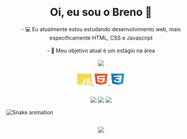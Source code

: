  <h1 align="center">Oi, eu sou o Breno 👋 </h1>


<div align="center">
 <!-- - 📖 Eu atualmente curso Ciência da Computação. <br> <br> -->
 - 💻 Eu atualmente estou estudando desenvolvimento web, mais especificamente HTML, CSS e Javascript <br> <br>
 - 🔭 Meu objetivo atual é um estágio na área <br> <br>
 </div>

<div align="center">
  <a href="https://github.com/brenok12S">
  <img height="180em" src="https://github-readme-stats.vercel.app/api?username=brenok12S&show_icons=true&theme=tokyonight&include_all_commits=true&count_private=true"/>
  <!--<img height="180em" src="https://github-readme-stats.vercel.app/api/top-langs/?username=brenok12S&layout=compact&langs_count=7&theme=tokyonight"/>-->
</div>

 
 <div  align="center "style="display: inline_block"><br>
  <img  alt="Rafa-Js" height="30" width="40" src="https://raw.githubusercontent.com/devicons/devicon/master/icons/javascript/javascript-plain.svg">
  <img  alt="Rafa-HTML" height="30" width="40" src="https://raw.githubusercontent.com/devicons/devicon/master/icons/html5/html5-original.svg">
  <img  alt="Rafa-CSS" height="30" width="40" src="https://raw.githubusercontent.com/devicons/devicon/master/icons/css3/css3-original.svg">
</div>
 
 ##
 
 <div align="center"> 
  <a href="https://instagram.com/brenok12SsS" target="_blank"><img src="https://img.shields.io/badge/-Instagram-%23E4405F?style=for-the-badge&logo=instagram&logoColor=white" target="_blank"></a>
  <a href = "mailto:brenoferreiradasilva@gmail.com"><img src="https://img.shields.io/badge/-Gmail-%23333?style=for-the-badge&logo=gmail&logoColor=white" target="_blank"></a>
  <a href="https://www.linkedin.com/in/breno-machado-9232ab1b9/" target="_blank"><img src="https://img.shields.io/badge/-LinkedIn-%230077B5?style=for-the-badge&logo=linkedin&logoColor=white" target="_blank"></a>   
</div>

  ![Snake animation](https://github.com/brenok12S/brenok12S/blob/output/github-contribution-grid-snake.svg)
 
  ##
 
 <div align="center">
   <img   src="https://user-images.githubusercontent.com/77738770/148061715-2b9cec43-36ee-4b01-bb12-0f7dc90bc270.gif">
 </div>
 

